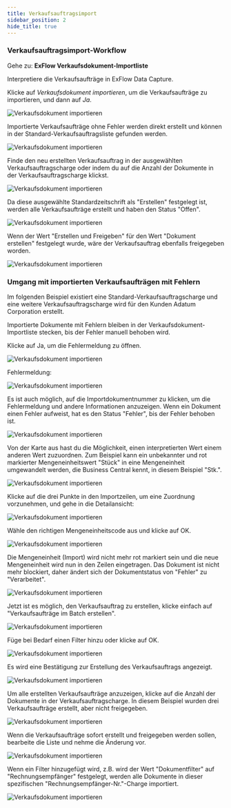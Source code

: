 ```yaml
---
title: Verkaufsauftragsimport
sidebar_position: 2
hide_title: true
---
```


### Verkaufsauftragsimport-Workflow

Gehe zu: **ExFlow Verkaufsdokument-Importliste**

Interpretiere die Verkaufsaufträge in ExFlow Data Capture.

Klicke auf *Verkaufsdokument importieren*, um die Verkaufsaufträge zu importieren, und dann auf *Ja*.

![Verkaufsdokument importieren](./../../images/sales-document-import-list-import-001.png) <br/>

Importierte Verkaufsaufträge ohne Fehler werden direkt erstellt und können in der Standard-Verkaufsauftragsliste gefunden werden.

![Verkaufsdokument importieren](./../../images/sales-document-import-list-import-002.png) <br/>

Finde den neu erstellten Verkaufsauftrag in der ausgewählten Verkaufsauftragscharge oder indem du auf die Anzahl der Dokumente in der Verkaufsauftragscharge klickst.

![Verkaufsdokument importieren](./../../images/sales-document-import-list-import-003.png) <br/>

Da diese ausgewählte Standardzeitschrift als "Erstellen" festgelegt ist, werden alle Verkaufsaufträge erstellt und haben den Status "Offen".

![Verkaufsdokument importieren](./../../images/sales-document-import-list-import-004.png) <br/>

Wenn der Wert "Erstellen und Freigeben" für den Wert "Dokument erstellen" festgelegt wurde, wäre der Verkaufsauftrag ebenfalls freigegeben worden.

![Verkaufsdokument importieren](./../../images/sales-document-import-list-import-005.png) <br/>

### Umgang mit importierten Verkaufsaufträgen mit Fehlern

Im folgenden Beispiel existiert eine Standard-Verkaufsauftragscharge und eine weitere Verkaufsauftragscharge wird für den Kunden Adatum Corporation erstellt.

Importierte Dokumente mit Fehlern bleiben in der Verkaufsdokument-Importliste stecken, bis der Fehler manuell behoben wird.

Klicke auf Ja, um die Fehlermeldung zu öffnen.

![Verkaufsdokument importieren](./../../images/sales-document-import-list-error-001.png) <br/>

Fehlermeldung:

![Verkaufsdokument importieren](./../../images/sales-document-import-list-error-002.png) <br/>

Es ist auch möglich, auf die Importdokumentnummer zu klicken, um die Fehlermeldung und andere Informationen anzuzeigen. Wenn ein Dokument einen Fehler aufweist, hat es den Status "Fehler", bis der Fehler behoben ist.

![Verkaufsdokument importieren](./../../images/sales-document-import-list-error-003.png) <br/>

Von der Karte aus hast du die Möglichkeit, einen interpretierten Wert einem anderen Wert zuzuordnen. Zum Beispiel kann ein unbekannter und rot markierter Mengeneinheitswert "Stück" in eine Mengeneinheit umgewandelt werden, die Business Central kennt, in diesem Beispiel "Stk.".

![Verkaufsdokument importieren](./../../images/sales-document-import-list-error-005.png) <br/>

Klicke auf die drei Punkte in den Importzeilen, um eine Zuordnung vorzunehmen, und gehe in die Detailansicht:

![Verkaufsdokument importieren](./../../images/sales-document-import-list-error-006.png) <br/>

Wähle den richtigen Mengeneinheitscode aus und klicke auf OK.

![Verkaufsdokument importieren](./../../images/sales-document-import-list-error-007.png) <br/>

Die Mengeneinheit (Import) wird nicht mehr rot markiert sein und die neue Mengeneinheit wird nun in den Zeilen eingetragen. Das Dokument ist nicht mehr blockiert, daher ändert sich der Dokumentstatus von "Fehler" zu "Verarbeitet".

![Verkaufsdokument importieren](./../../images/sales-document-import-list-error-008.png) <br/>

Jetzt ist es möglich, den Verkaufsauftrag zu erstellen, klicke einfach auf "Verkaufsaufträge im Batch erstellen".

![Verkaufsdokument importieren](./../../images/sales-document-import-list-error-009.png) <br/>

Füge bei Bedarf einen Filter hinzu oder klicke auf OK.

![Verkaufsdokument importieren](./../../images/sales-document-import-list-error-010.png) <br/>

Es wird eine Bestätigung zur Erstellung des Verkaufsauftrags angezeigt.

![Verkaufsdokument importieren](./../../images/sales-document-import-list-error-011.png) <br/>

Um alle erstellten Verkaufsaufträge anzuzeigen, klicke auf die Anzahl der Dokumente in der Verkaufsauftragscharge. In diesem Beispiel wurden drei Verkaufsaufträge erstellt, aber nicht freigegeben.

![Verkaufsdokument importieren](./../../images/sales-document-import-list-error-012.png) <br/>

Wenn die Verkaufsaufträge sofort erstellt und freigegeben werden sollen, bearbeite die Liste und nehme die Änderung vor.

![Verkaufsdokument importieren](./../../images/sales-document-import-list-error-013.png) <br/>

Wenn ein Filter hinzugefügt wird, z.B. wird der Wert "Dokumentfilter" auf "Rechnungsempfänger" festgelegt, werden alle Dokumente in dieser spezifischen "Rechnungsempfänger-Nr."-Charge importiert.

![Verkaufsdokument importieren](./../../images/sales-document-import-list-error-014.png) <br/>
